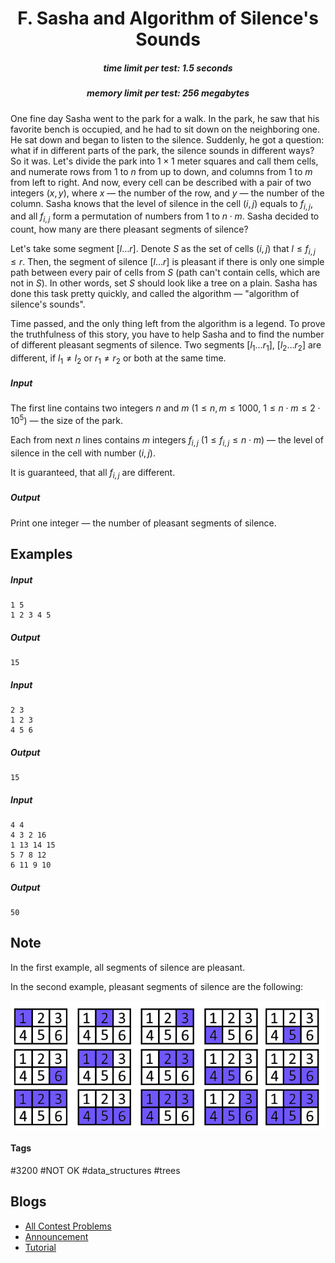 <h1 style='text-align: center;'> F. Sasha and Algorithm of Silence's Sounds</h1>

<h5 style='text-align: center;'>time limit per test: 1.5 seconds</h5>
<h5 style='text-align: center;'>memory limit per test: 256 megabytes</h5>

One fine day Sasha went to the park for a walk. In the park, he saw that his favorite bench is occupied, and he had to sit down on the neighboring one. He sat down and began to listen to the silence. Suddenly, he got a question: what if in different parts of the park, the silence sounds in different ways? So it was. Let's divide the park into $1 \times 1$ meter squares and call them cells, and numerate rows from $1$ to $n$ from up to down, and columns from $1$ to $m$ from left to right. And now, every cell can be described with a pair of two integers $(x, y)$, where $x$ — the number of the row, and $y$ — the number of the column. Sasha knows that the level of silence in the cell $(i, j)$ equals to $f_{i,j}$, and all $f_{i,j}$ form a permutation of numbers from $1$ to $n \cdot m$. Sasha decided to count, how many are there pleasant segments of silence?

Let's take some segment $[l \ldots r]$. Denote $S$ as the set of cells $(i, j)$ that $l \le f_{i,j} \le r$. Then, the segment of silence $[l \ldots r]$ is pleasant if there is only one simple path between every pair of cells from $S$ (path can't contain cells, which are not in $S$). In other words, set $S$ should look like a tree on a plain. Sasha has done this task pretty quickly, and called the algorithm — "algorithm of silence's sounds".

Time passed, and the only thing left from the algorithm is a legend. To prove the truthfulness of this story, you have to help Sasha and to find the number of different pleasant segments of silence. Two segments $[l_1 \ldots r_1]$, $[l_2 \ldots r_2]$ are different, if $l_1 \neq l_2$ or $r_1 \neq r_2$ or both at the same time.

##### Input

The first line contains two integers $n$ and $m$ ($1 \le n, m \le 1000$, $1 \le n \cdot m \le 2 \cdot 10^5$) — the size of the park.

Each from next $n$ lines contains $m$ integers $f_{i,j}$ ($1 \le f_{i,j} \le n \cdot m$) — the level of silence in the cell with number $(i, j)$.

It is guaranteed, that all $f_{i,j}$ are different.

##### Output

Print one integer — the number of pleasant segments of silence.

## Examples

##### Input


```text
1 5  
1 2 3 4 5  

```
##### Output


```text
15
```
##### Input


```text
2 3  
1 2 3  
4 5 6  

```
##### Output


```text
15
```
##### Input


```text
4 4  
4 3 2 16  
1 13 14 15  
5 7 8 12  
6 11 9 10  

```
##### Output


```text
50
```
## Note

In the first example, all segments of silence are pleasant.

In the second example, pleasant segments of silence are the following:

![](images/ec9bd445e57e568fff16423ae29c62d674c373c0.png)



#### Tags 

#3200 #NOT OK #data_structures #trees 

## Blogs
- [All Contest Problems](../Codeforces_Round_539_(Div._1).md)
- [Announcement](../blogs/Announcement.md)
- [Tutorial](../blogs/Tutorial.md)
